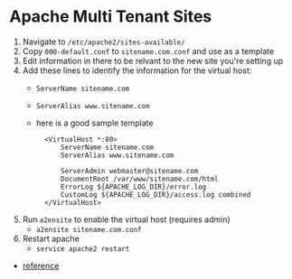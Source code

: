 # Apache Multi Tenant Sites

1. Navigate to `/etc/apache2/sites-available/`
1. Copy `000-default.conf` to `sitename.com.conf` and use as a template
1. Edit information in there to be relvant to the new site you're setting up
1. Add these lines to identify the information for the virtual host:
	* `ServerName sitename.com`
	* `ServerAlias www.sitename.com`
	* here is a good sample template

			<VirtualHost *:80>
				ServerName sitename.com
				ServerAlias www.sitename.com

				ServerAdmin webmaster@sitename.com
				DocumentRoot /var/www/sitename.com/html
				ErrorLog ${APACHE_LOG_DIR}/error.log
				CustomLog ${APACHE_LOG_DIR}/access.log combined
			</VirtualHost>

1. Run `a2ensite` to enable the virtual host (requires admin)
	* `a2ensite sitename.com.conf`
1. Restart apache
	* `service apache2 restart`



* [reference](https://www.digitalocean.com/community/tutorials/how-to-set-up-apache-virtual-hosts-on-ubuntu-14-04-lts)
